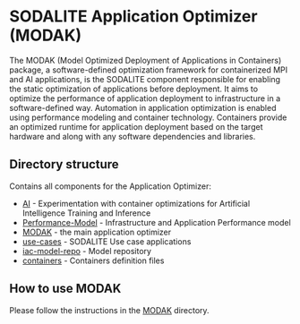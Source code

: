 # SODALITE Application Optimizer (MODAK)

The MODAK (Model Optimized Deployment of Applications in Containers) package, a software-defined optimization framework for containerized MPI and AI applications, is the SODALITE component responsible for enabling the static optimization of applications before deployment. It aims to optimize the performance of application deployment to infrastructure in a software-defined way. Automation in application optimization is enabled using performance modeling and container technology. Containers provide an optimized runtime for application deployment based on the target hardware and along with any software dependencies and libraries.

## Directory structure

Contains all components for the Application Optimizer:

*   [AI](AI) - Experimentation with container optimizations for Artificial Intelligence Training and Inference
*   [Performance-Model](Performance-Model) - Infrastructure and Application Performance model
*   [MODAK](MODAK) - the main application optimizer
*   [use-cases](use-cases) - SODALITE Use case applications
*   [iac-model-repo](iac-model-repo) - Model repository
*   [containers](containers) - Containers definition files

## How to use MODAK
Please follow the instructions in the [MODAK](MODAK) directory.
